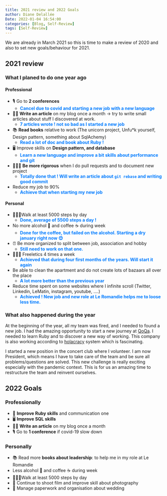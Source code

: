 ```yaml
---
title: 2021 review and 2022 Goals
author: Diane Delallée
Date: 2022-01-04 16:54:00
categories: [Blog, Self-Review]
tags: [Self-Review]
---
```


We are already in March 2021 so this is time to make a review of 2020 and also to set new goals/behaviour for 2021.

## 2021 review
### What I planed to do one year ago

#### Professional
- 🎙 Go to **2 conferences**
  - <span style="color:#007bff; font-weight:bold;"> Cancel due to covid and starting a new job with a new language </span>
- ✍🏼 **Write an article** on my blog once a month -> try to write small articles about stuff I discovered at work.
  - <span style="color:#007bff; font-weight:bold;"> 7 articles wrote ! not so bad as I started a new job </span>
- 📚 **Read books** relative to work (The unicorn project, Unfu*k yourself, Design pattern, something about SqlAchemy)
  - <span style="color:#007bff; font-weight:bold;"> Read a lot of doc and book about Ruby ! </span>
- 🖥 Improve skills on **Design pattern, and database**
  - <span style="color:#007bff; font-weight:bold;"> Learn a new language and improve a bit skills about performance and git </span>
- 🧘🏽‍♀️ **Be more rigorous** when I do pull requests and to document new project
  - <span style="color:#007bff; font-weight:bold;"> Totally done that ! Will write an article about `git rebase` and writing good commit </span>
- Reduce my job to 90%
  - <span style="color:#007bff; font-weight:bold;"> Achieve that when starting my new job </span>

#### Personal

- 🚶🏽‍♀️Walk at least 5000 steps by day
  - <span style="color:#007bff; font-weight:bold;"> Done, average of 5500 steps a day ! </span>
- No more alcohol 🍺 and coffee ☕ during week
  - <span style="color:#007bff; font-weight:bold;"> Done for the coffee, but failed on the alcohol. Starting a dry january right now 😊 </span>
- ⏰ Be more organized to split between job, association and hobby
  - <span style="color:#007bff; font-weight:bold;"> Still need to work on that one. </span>
- 🤸🏽‍♀️ Freeletics 4 times a week
  - <span style="color:#007bff; font-weight:bold;"> Achieved that during four first months of the years. Will start it again</span>
- Be able to clean the apartment and do not create lots of bazaars all over the place
  - <span style="color:#007bff; font-weight:bold;"> A lot more better than the previous year </span>
- Reduce time spent on some websites where I infinite scroll (Twitter, Linkedin, LeMatin, instagram, youtube, ....)
  - <span style="color:#007bff; font-weight:bold;"> Achieved ! New job and new role at Le Romandie helps me to loose less time. </span>


### What also happened during the year

At the beginning of the year, all my team was fired, and I needed to found a new job. I had the amazing opportunity to start a new journey
at [QoQa](https://www.qoqa.ch/fr). I needed to learn Ruby and to discover a new way of working. This company is also working according to [holacracy](https://fr.wikipedia.org/wiki/Holacratie) 
system which is fascinating.

I started a new position in the concert club where I volunteer. I am now President, which means I have to take care of the team and be sure all problems/questions are solved.
This new challenge is really exciting especially with the pandemic context. This is for us an amazing time to restructure the team and reinvent ourselves.

## 2022 Goals

### Professionally

- 💎 **Improve Ruby skills** and communication one
- 🖥 **Improve SQL skills**
- ✍🏼 **Write an article** on my blog once a month 
- 🎙 Go to **1 conference** if covid-19 slow down

### Personally

- 📚 Read more **books about leadership**: to help me in my role at Le Romandie
- Less alcohol 🍺 and coffee ☕ during week
- 🚶🏽‍♀️Walk at least 5000 steps by day
- 📸 Continue to shoot film and improve skill about photography
- 💍 Manage paperwork and organisation about wedding